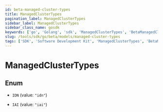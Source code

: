 ```yaml
---
id: beta-managed-cluster-types
title: ManagedClusterTypes
pagination_label: ManagedClusterTypes
sidebar_label: ManagedClusterTypes
sidebar_class_name: gosdk
keywords: ['go', 'Golang', 'sdk', 'ManagedClusterTypes', 'BetaManagedClusterTypes'] 
slug: /tools/sdk/go/beta/models/managed-cluster-types
tags: ['SDK', 'Software Development Kit', 'ManagedClusterTypes', 'BetaManagedClusterTypes']
---
```


# ManagedClusterTypes

## Enum


* `IDN` (value: `"idn"`)

* `IAI` (value: `"iai"`)



